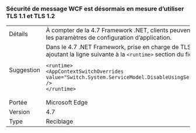 ### <a name="wcf-message-security-now-is-able-to-use-tls11-and-tls12"></a>Sécurité de message WCF est désormais en mesure d’utiliser TLS 1.1 et TLS 1.2

|   |   |
|---|---|
|Détails|À compter de la 4.7 Framework .NET, clients peuvent configurer le TLS1.1 ou TLS 1.2 dans la sécurité de message WCF en plus de SSL 3.0 et TLS 1.0 via les paramètres de configuration d’application.|
|Suggestion|Dans le 4.7 .NET Framework, prise en charge de TLS 1.1 et TLS 1.2 dans la sécurité de message WCF est désactivé par défaut. Vous pouvez l’activer en ajoutant la ligne suivante à la <code>&lt;runtime&gt;</code> section du fichier app.config ou web.config :<pre><code class="language-xml">&lt;runtime&gt;&#13;&#10;&lt;AppContextSwitchOverrides value=&quot;Switch.System.ServiceModel.DisableUsingServicePointManagerSecurityProtocols=false;Switch.System.Net.DontEnableSchUseStrongCrypto=false&quot; /&gt;&#13;&#10;&lt;/runtime&gt;&#13;&#10;</code></pre>|
|Portée|Microsoft Edge|
|Version|4.7|
|Type|Reciblage|

